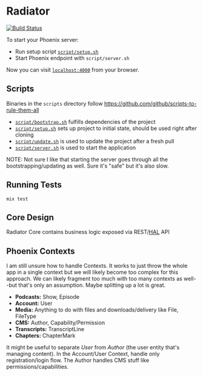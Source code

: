 # Radiator

[![Build Status](https://travis-ci.org/podlove/radiator.svg?branch=master)](https://travis-ci.org/podlove/radiator)

To start your Phoenix server:

  * Run setup script [`script/setup.sh`][setup]
  * Start Phoenix endpoint with `script/server.sh`

Now you can visit [`localhost:4000`](http://localhost:4000) from your browser.

## Scripts

Binaries in the `scripts` directory follow https://github.com/github/scripts-to-rule-them-all

- [`script/bootstrap.sh`][bootstrap] fulfills dependencies of the project
- [`script/setup.sh`][setup] sets up project to initial state, should be used right after cloning
- [`script/update.sh`][update] is used to update the project after a fresh pull
- [`script/server.sh`][server] is used to start the application

NOTE: Not sure I like that starting the server goes through all the bootstrapping/updating as well. Sure it's "safe" but it's also slow.

## Running Tests

```
mix test
```

## Core Design

Radiator Core contains business logic exposed via REST/[HAL](http://stateless.co/hal_specification.html) API

## Phoenix Contexts

I am still unsure how to handle Contexts. It works to just throw the whole app in a single context but we will likely become too complex for this approach. We can likely fragment too much with too many contexts as well--but that's only an assumption. Maybe splitting up a lot is great.

- **Podcasts:** Show, Episode
- **Account:** User
- **Media:** Anything to do with files and downloads/delivery like File, FileType
- **CMS:** Author, Capability/Permission
- **Transcripts:** TranscriptLine
- **Chapters:** ChapterMark

It might be useful to separate _User_ from _Author_ (the user entity that's managing content). In the Account/User Context, handle only registration/login flow. The Author handles CMS stuff like permissions/capabilities.

[bootstrap]: script/bootstrap.sh
[setup]: script/setup.sh
[update]: script/update.sh
[server]: script/server.sh
